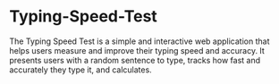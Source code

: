 # Typing-Speed-Test
The Typing Speed Test is a simple and interactive web application that helps users measure and improve their typing speed and accuracy. It presents users with a random sentence to type, tracks how fast and accurately they type it, and calculates.
